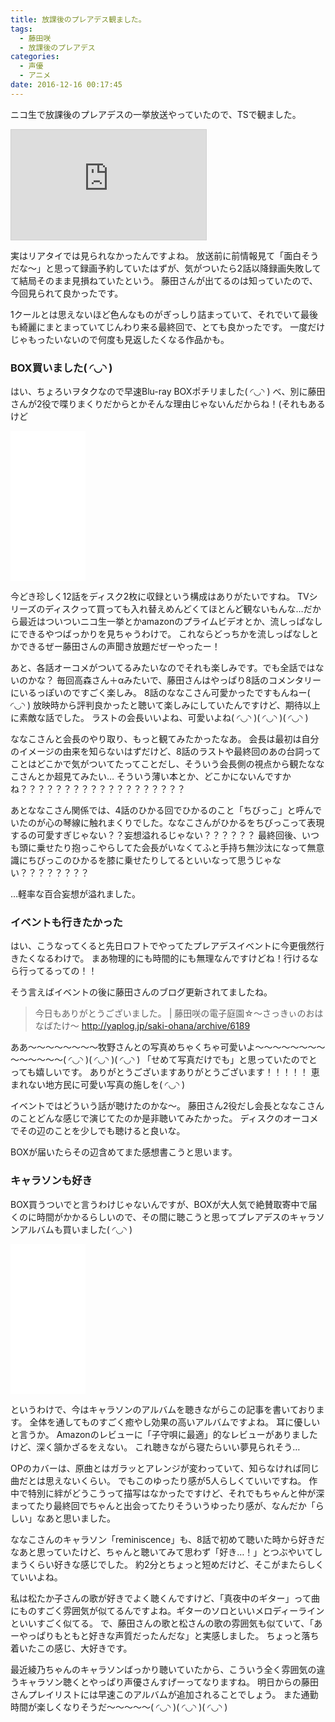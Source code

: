 ```yaml
---
title: 放課後のプレアデス観ました。
tags:
  - 藤田咲
  - 放課後のプレアデス
categories:
  - 声優
  - アニメ
date: 2016-12-16 00:17:45
---
```


ニコ生で放課後のプレアデスの一挙放送やっていたので、TSで観ました。

<iframe width="312" height="176" src="http://live.nicovideo.jp/embed/lv283680331" scrolling="no" style="border:solid 1px #d0d0d0; background-color: #f6f6f6;" frameborder="0"><a href="http://live.nicovideo.jp/watch/lv283680331">ニコニコアニメスペシャル「放課後のプレアデス」全12話一挙放送</a></iframe>

実はリアタイでは見られなかったんですよね。
放送前に前情報見て「面白そうだな～」と思って録画予約していたはずが、気がついたら2話以降録画失敗してて結局そのまま見損ねていたという。
藤田さんが出てるのは知っていたので、今回見られて良かったです。

1クールとは思えないほど色んなものがぎっしり詰まっていて、それでいて最後も綺麗にまとまっていてじんわり来る最終回で、とても良かったです。
一度だけじゃもったいないので何度も見返したくなる作品かも。

### BOX買いました( ◜◡◝ )

はい、ちょろいヲタクなので早速Blu-ray BOXポチリました( ◜◡◝ )
べ、別に藤田さんが2役で喋りまくりだからとかそんな理由じゃないんだからね！(それもあるけど

<iframe style="width:120px;height:240px;" marginwidth="0" marginheight="0" scrolling="no" frameborder="0" src="//rcm-fe.amazon-adsystem.com/e/cm?lt1=_blank&bc1=000000&IS2=1&bg1=FFFFFF&fc1=000000&lc1=0000FF&t=shiraki01-22&o=9&p=8&l=as4&m=amazon&f=ifr&ref=as_ss_li_til&asins=B01LTHL5AQ&linkId=2ae7c4c01c105a31cc42571e3c9d01da"></iframe>

今どき珍しく12話をディスク2枚に収録という構成はありがたいですね。
TVシリーズのディスクって買っても入れ替えめんどくてほとんど観ないもんな…だから最近はついついニコ生一挙とかamazonのプライムビデオとか、流しっぱなしにできるやつばっかりを見ちゃうわけで。
これならどっちかを流しっぱなしとかできるぜー藤田さんの声聞き放題だぜーやったー！

あと、各話オーコメがついてるみたいなのでそれも楽しみです。でも全話ではないのかな？
毎回高森さん＋αみたいで、藤田さんはやっぱり8話のコメンタリーにいるっぽいのですごく楽しみ。
8話のななこさん可愛かったですもんねー( ◜◡◝ )
放映時から評判良かったと聴いて楽しみにしていたんですけど、期待以上に素敵な話でした。
ラストの会長いいよね、可愛いよね( ◜◡◝ )( ◜◡◝ )( ◜◡◝ )

ななこさんと会長のやり取り、もっと観てみたかったなあ。
会長は最初は自分のイメージの由来を知らないはずだけど、8話のラストや最終回のあの台詞ってことはどこかで気がついてたってことだし、そういう会長側の視点から観たななこさんとか超見てみたい…
そういう薄い本とか、どこかにないんですかね？？？？？？？？？？？？？？？？？？？

あとななこさん関係では、4話のひかる回でひかるのこと「ちびっこ」と呼んでいたのが心の琴線に触れまくりでした。ななこさんがひかるをちびっこって表現するの可愛すぎじゃない？？妄想溢れるじゃない？？？？？？
最終回後、いつも頭に乗せたり抱っこやらしてた会長がいなくてふと手持ち無沙汰になって無意識にちびっこのひかるを膝に乗せたりしてるといいなって思うじゃない？？？？？？？？

…軽率な百合妄想が溢れました。

### イベントも行きたかった

はい、こうなってくると先日ロフトでやってたプレアデスイベントに今更俄然行きたくなるわけで。
まあ物理的にも時間的にも無理なんですけどね！行けるなら行ってるっての！！

そう言えばイベントの後に藤田さんのブログ更新されてましたね。

> 今日もありがとうございました。 | 藤田咲の電子庭園☆～さっきぃのおはなばたけ～
> http://yaplog.jp/saki-ohana/archive/6189

ああ～～～～～～～～牧野さんとの写真めちゃくちゃ可愛いよ～～～～～～～～～～～～～～( ◜◡◝ )( ◜◡◝ )( ◜◡◝ )
「せめて写真だけでも」と思っていたのでとっても嬉しいです。
ありがとうございますありがとうございます！！！！！
恵まれない地方民に可愛い写真の施しを( ◜◡◝ )

イベントではどういう話が聴けたのかな～。
藤田さん2役だし会長とななこさんのことどんな感じで演じてたのか是非聴いてみたかった。
ディスクのオーコメでその辺のことを少しでも聴けると良いな。

BOXが届いたらその辺含めてまた感想書こうと思います。

### キャラソンも好き

BOX買うついでと言うわけじゃないんですが、BOXが大人気で絶賛取寄中で届くのに時間がかかるらしいので、その間に聴こうと思ってプレアデスのキャラソンアルバムも買いました( ◜◡◝ )

<iframe style="width:120px;height:240px;" marginwidth="0" marginheight="0" scrolling="no" frameborder="0" src="//rcm-fe.amazon-adsystem.com/e/cm?lt1=_blank&bc1=000000&IS2=1&bg1=FFFFFF&fc1=000000&lc1=0000FF&t=shiraki01-22&o=9&p=8&l=as4&m=amazon&f=ifr&ref=as_ss_li_til&asins=B00U0YZLZU&linkId=5f74023a378bb116519372dc6e0ae871"></iframe>

というわけで、今はキャラソンのアルバムを聴きながらこの記事を書いております。
全体を通してものすごく癒やし効果の高いアルバムですよね。
耳に優しいと言うか。
Amazonのレビューに「子守唄に最適」的なレビューがありましたけど、深く頷かざるをえない。
これ聴きながら寝たらいい夢見られそう…

OPのカバーは、原曲とはガラッとアレンジが変わっていて、知らなければ同じ曲だとは思えないくらい。
でもこのゆったり感が5人らしくていいですね。
作中で特別に絆がどうこうって描写はなかったですけど、それでもちゃんと仲が深まってたり最終回でちゃんと出会ってたりそういうゆったり感が、なんだか「らしい」なあと思いました。

ななこさんのキャラソン「reminiscence」も、8話で初めて聴いた時から好きだなあと思っていたけど、ちゃんと聴いてみて思わず「好き…！」とつぶやいてしまうくらい好きな感じでした。
約2分とちょっと短めだけど、そこがまたらしくていいよね。

私は松たか子さんの歌が好きでよく聴くんですけど、「真夜中のギター」って曲にものすごく雰囲気が似てるんですよね。ギターのソロといいメロディーラインといいすごく似てる。
で、藤田さんの歌と松さんの歌の雰囲気も似ていて、「あーやっぱりもともと好きな声質だったんだな」と実感しました。
ちょっと落ち着いたこの感じ、大好きです。

最近綾乃ちゃんのキャラソンばっかり聴いていたから、こういう全く雰囲気の違うキャラソン聴くとやっぱり声優さんすげーってなりますね。
明日からの藤田さんプレイリストには早速このアルバムが追加されることでしょう。
また通勤時間が楽しくなりそうだ～～～～～( ◜◡◝ )( ◜◡◝ )( ◜◡◝ )
